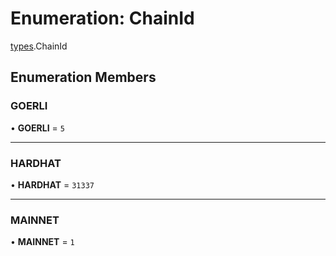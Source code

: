 # Enumeration: ChainId

[types](../modules/types.md).ChainId

## Enumeration Members

### GOERLI

• **GOERLI** = ``5``

___

### HARDHAT

• **HARDHAT** = ``31337``

___

### MAINNET

• **MAINNET** = ``1``
